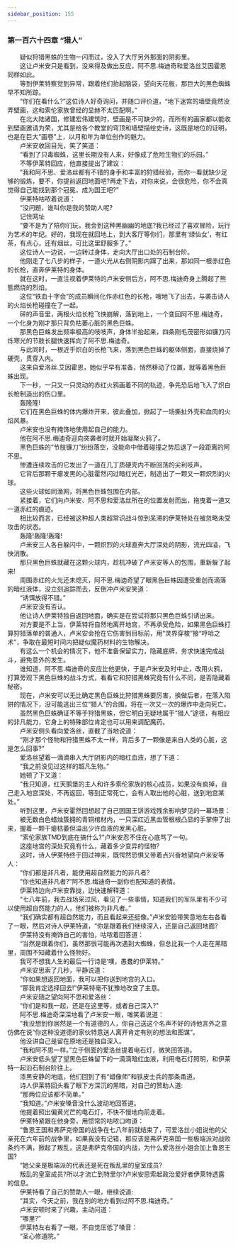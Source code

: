 ```yaml
---
sidebar_position: 155
---
```

### 第一百六十四章 “猎人”  


　　疑似狩猎黑蛛的生物一闪而过，没入了大厅另外那面的阴影里。  
　　这让卢米安只是看到，没来得及做出反应，阿不思.梅迪奇和爱洛丝艾因霍恩同样如此。  
　　等到伊莱特察觉到异常，跟着他们抬起脑袋，望向天花板，那巨大的黑色蜘蛛早不知所踪。  
　　“你们在看什么?”这位诗人好奇询问，并随口评价道，“地下迷宫的墙壁竟然没弄壁画，这和索伦家族曾经的显赫不太匹配啊。”  
　　在北大陆诸国，修建宏伟建筑时，壁画是不可缺少的，而所有的画家都以能收到壁画邀请为荣，尤其是给各个教堂的穹顶和墙壁描绘史诗，这既是地位的证明，也是在巨大“画卷”上，以月和年为单位创作的魅力。  
　　卢米安收回目光，笑了笑道：  
　　“看到了只毒蜘蛛，这里长期没有人来，好像成了危险生物们的乐园。”  
　　不等伊莱特回应，他直接提出了建议：  
　　“我和阿不思、爱洛丝都有不错的身手和丰富的狩猎经验，而你一看就缺少足够的锻炼，要不，你提前返回地面吧?再走下去，对你来说，会很危险，你不会真觉得自己能找到那个冠冕，成为国王吧?”  
　　伊莱特咕哝着说道：  
　　“没问题，谁叫你是我的赞助人呢?  
　　记住网址  
　　“要不是为了陪你们玩，我会到这种黑幽幽的地底?我已经过了喜欢冒险，玩行为艺术的年纪。好的，我现在就回地上，到大客厅等你们，那里有‘绿仙女’，有红茶，有点心，还有烟丝，可比这里舒服多了。”  
　　这位诗人一边说，一边转过身体，走向大厅出口处的石制台阶。  
　　他刚走了七八步的样子，一道火光从右侧阴影内蹿了出来，那如同一根赤红色的长枪，直奔伊莱特的身体。  
　　就在这时，一直注视着伊莱特的卢米安侧后方，阿不思.梅迪奇身上腾起了熊態燃烧的烈焰。  
　　这位“铁血十字会”的成员瞬间化作赤红色的长枪，嗖地飞了出去，与袭击诗人的火焰长枪碰撞在了一起。  
　　砰的声音里，两根火焰长枪飞快崩解，落到地上，一个变回阿不思.梅迪奇，一个化身为刚才那只背负枯萎心脏的黑色巨蛛。  
　　那黑色巨蛛发出频率极高的吱吱声，身体半抬起来，四条刚毛茂密形如镰刀闪烁寒光的节肢长腿快速挥向了阿不思.梅迪奇。  
　　与此同时，一根近乎炽白的长枪飞来，落到黑色巨蛛的躯体侧面，直接烧掉了硬壳，贯穿入内。  
　　这来自爱洛丝.艾因霍恩，她似乎早有准备，悄然移动了位置，就等着黑色巨蛛出现。  
　　下一秒，一只又一只灵动的赤红火鸦画着不同的轨迹，争先恐后地飞入了炽白长枪制造出的伤口里。  
　　轰隆隆!  
　　它们在黑色巨蛛的体内爆炸开来，彼此叠加，掀起了一场撕扯外壳和血肉的火焰风暴。  
　　卢米安也没有掩饰地使用起自己的能力。  
　　他在阿不思.梅迪奇迎向突袭者时就开始凝聚火鸦了。  
　　黑色巨蛛的“节肢镰刀”纷纷落空，没能命中借着碰撞之势后退了一段距离的阿不思。  
　　惨遭连续攻击的它发出了一道在几丁质硬壳内不断回荡的尖利吱声。  
　　它背后那颗干瘪发黑的心脏霍然闪过暗红光芒，制造出了一颗又一颗炽烈的火球。  
　　这些火球如同渔网，将黑色巨蛛包围在内部。  
　　紧接着，它们向卢米安、阿不思和爱洛丝所在的位置发射而出，拖曳着一道又一道赤红的痕迹。  
　　相比较而言，已经被这种超人类超常识战斗惊到呆滞的伊莱特处在被忽略未受攻击的状态。  
　　轰隆!轰隆!轰隆!  
　　卢米安三人各自躲闪中，一颗炽烈的火球直奔大厅深处的阴影，流光四溢，飞快消散。  
　　那只黑色巨蛛就藏在这颗火球内，趁机冲破了卢米安等人的包围，重新躲了起来!  
　　周围赤红的火光还未熄灭，阿不思.梅迪奇望了眼黑色巨蛛因遭受重创而滴落的暗红液体，没立刻追踪而去，反倒冲卢米安笑道：  
　　“诱饵放得不错。”  
　　卢米安没有否认。  
　　他让诗人伊莱特独自返回地面，确实是在尝试将那只黑色巨蛛引诱出来。  
　　对方要是不上当，伊莱特将自然地离开地宫，不再承受危险，如果黑色巨蛛打算狩猎落单的普通人，卢米安会抢在它伤害到目标前，用“灵界穿梭”接“哼哈之术”，争取在最短时间内把疑似魔药材料的生物解决。  
　　有这么一个机会的情况下，他不准备保留实力，隐藏底牌，务求快速完成战斗，避免意外的发生。  
　　谁知道，阿不思.梅迪奇的反应比他更快，于是卢米安及时中止，改用火鸦，打算旁观下黑色巨蛛的战斗方式，看看它和狩猎黑蛛究竟有什么不同，是否隐藏着秘密。  
　　现在，卢米安可以无比确定黑色巨蛛比狩猎黑蛛要厉害，换做后者，在落入陷阱的情况下，没可能逃出三位“猎人”的合围，将在一次又一次的爆炸中走向死亡。  
　　虽然黑色巨蛛确证不等于狩猎黑蛛，但它明白无疑地属于“猎人”途径，有相应的非凡能力，它身上的特殊部位肯定也可以用来调配魔药。  
　　卢米安侧头看向爱洛丝，直截了当地说道：  
　　“刚才那个怪物和狩猎黑蛛不太一样，背后多了一颗像是来自人类的心脏，这是怎么回事?”  
　　爱洛丝望着一滴滴串入大厅阴影内的暗红血液，想了下道：  
　　“我之前没见过这样的超凡生物。”  
　　她顿了下又道：  
　　“我只知道，红天鹅堡的主人和许多索伦家族的核心成员，如果没有疯掉，自己走入地宫深处，不再返回，等到正常死亡，会有人取出他的心脏，送到地宫某处。”  
　　听到这里，卢米安霍然回想起了自己因国王饼游戏残余影响梦见的一幕场景：  
　　被无数白色蜡烛簇拥的青铜棺材内，一只深红近黑血管根根凸显的手掌伸了出来，握着一颗干瘪枯萎但溢出少许血液的发黑心脏。  
　　“索伦家族TMD到底在搞什么?”卢米安忍不住在心底骂了一句。  
　　这座地宫的深处究竟有什么，藏着多少变异的怪物?  
　　这时，诗人伊莱特终于回过神来，既愕然恐惧又带着点兴奋地望向卢米安等人：  
　　“你们都是非凡者，能使用超自然能力的非凡者?  
　　“你也知道非凡者?”阿不思.梅迪奇一副你也配知道的表情。  
　　伊莱特边向卢米安靠拢，边快速解释道：  
　　“七八年前，我去战场采过风，看见了一些事情，知道我们的军队里有不少可以使用超自然能力的人，他们被称为非凡者。”  
　　“我们确实都有超自然能力，而且看起来还挺像。”卢米安脸带笑意地左右各看了一眼，然后对诗人伊莱特道，“你是跟着我们继续深入，还是自己返回地面?  
　　伊莱特没有掩饰自己的害怕，咕哝着回答道：  
　　“当然是跟着你们，虽然那很可能再次遇到大蜘蛛，但总比我一个人走在黑暗里，周围不知藏着什么怪物好。  
　　我可不想我人生的最后一行诗是‘噢，愚蠢的伊莱特。”  
　　卢米安思索了几秒，平静说道：  
　　“你如果想返回地面，我可以把你送到地宫的入口。  
　　“那我肯定选择回去!”伊莱特毫不犹豫地改变了主意。  
　　卢米安随之望向阿不思和爱洛丝：  
　　“你们是和我一起，还是在这里等，或者自己深入?”  
　　阿不思.梅迪奇深深地看了卢米安一眼，嗤笑着说道：  
　　“我没想到你居然是一个有道德的人，你自己送这个名声不好的诗他言外之意仿佛在说“你这种没道德的家伙特意送人离开肯定有别的想法和图谋”。  
　　他没讲自己是留在原地还是独自深入。  
　　“我和阿不思一样。”立于侧面的爱洛丝提着电石灯，微笑回答道。  
　　卢米安低头望了望黑色巨蛛留下的一滴滴暗红血液，利用电石灯照明，和伊莱特一起沿石制台阶往上。  
　　漆黑安静的地底，他们回到了有“蜡像师”和铁皮士兵的那条甬道。  
　　诗人伊莱特回头看了眼下方深沉的黑暗，对自己的赞助人道:  
　　“那两位应该都不简单。”  
　　“我知道。”卢米安嗓音没什么波动地回答道。  
　　他提着照出偏黄光芒的电石灯，不快不慢地向前走着。  
　　伊莱特紧跟在他身旁，用惯常的咕哝口吻道：  
　　“鲁恩王国和弗萨克帝国的战争在七八年前就结束了，可爱洛丝小姐说他的父亲死在六年前的战争里，如果我没有记错，那应该是弗萨克帝国一些极端派对战败条约不满，掀起了叛乱，这是弗萨克帝国的内战，为什么爱洛丝小姐会加上鲁恩王国?  
　　“她父亲是极端派的代表还是死在叛乱里的皇室成员?  
　　叛乱的皇室成员?所以才流亡到特里尔?卢米安思索起政治爱好者伊莱特透露的信息。  
　　伊莱特看了自己的赞助人一眼，继续说道:  
　　“其实，今天之前，我在别的地方看到过阿不思.梅迪奇。”  
　　卢米安顿时来了兴趣，主动问道：  
　　“哪里?”  
　　伊莱特左右看了一眼，不自觉压低了嗓音：  
　　“圣心修道院。”  
